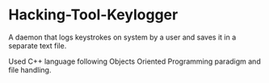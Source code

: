 # Hacking-Tool-Keylogger

A daemon that logs keystrokes on system by a user and saves it in a separate text file.

Used C++ language following Objects Oriented Programming paradigm and file handling.
